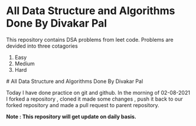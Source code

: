 # All Data Structure and Algorithms  Done By Divakar Pal 
<p> 
This repository contains DSA problems from leet code.
Problems are devided into three cotagories 
<ol>
<li>Easy</li>
<li>Medium</li>
<li>Hard</li>
</ol>
</P> 
# All Data Structure and Algorithms  Done By Divakar Pal 

<p>Today I have done practice on git and github. In the morning of 02-08-2021 I forked a repository , cloned it made some changes , push it back to our forked repository and made a pull request to parent repository.</P>

<b>
Note : This repository will get update on daily basis. 
</b>
